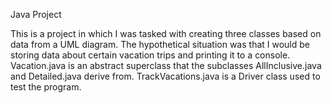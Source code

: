 
Java Project

This is a project in which I was tasked with creating three classes based on data from a UML diagram. 
The hypothetical situation was that I would be storing data about certain vacation trips and printing it to a console. 
Vacation.java is an abstract superclass that the subclasses AllInclusive.java and Detailed.java derive from. 
TrackVacations.java is a Driver class used to test the program.
